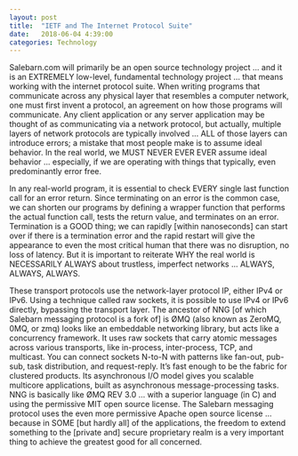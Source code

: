 ```yaml
---
layout: post
title:  "IETF and The Internet Protocol Suite"
date:   2018-06-04 4:39:00
categories: Technology
---
```


Salebarn.com will primarily be an open source technology project ... and it is an EXTREMELY low-level, fundamental technology project ... that means working with the internet protocol suite.  When writing programs that communicate across any physical layer that resembles a computer network, one must first invent a protocol, an agreement on how those programs will communicate. Any client application or any server application may be thought of as communicating via a network protocol, but actually, multiple layers of network protocols are typically involved ... ALL of those layers can introduce errors; a mistake that most people make is to assume ideal behavior. In the real world, we MUST NEVER EVER EVER assume ideal behavior ... especially, if we are operating with things that typically, even predominantly error free.

In any real-world program, it is essential to check EVERY single last function call for an error return. Since terminating on an error is the common case, we can shorten our programs by defining a wrapper function that performs the actual function call, tests the return value, and terminates on an error. Termination is a GOOD thing; we can rapidly [within nanoseconds] can start over if there is a termination error and the rapid restart will give the appearance to even the most critical human that there was no disruption, no loss of latency. But it is important to reiterate WHY the real world is NECESSARILY ALWAYS about trustless, imperfect networks ... ALWAYS, ALWAYS, ALWAYS.

These transport protocols use the network-layer protocol IP, either IPv4 or IPv6. Using a technique called raw sockets, it is possible to use IPv4 or IPv6 directly, bypassing the transport layer. The ancestor of NNG [of which Salebarn messaging protocol is a fork of] is ØMQ (also known as ZeroMQ, 0MQ, or zmq) looks like an embeddable networking library, but acts like a concurrency framework. It uses raw sockets that carry atomic messages across various transports, like in-process, inter-process, TCP, and multicast. You can connect sockets N-to-N with patterns like fan-out, pub-sub, task distribution, and    request-reply. It’s fast enough to be the fabric for clustered products. Its asynchronous I/O model gives you scalable multicore applications, built as asynchronous message-processing tasks. NNG is basically like ØMQ REV 3.0 ... with a superior language (in C) and using the permissive MIT open source license. The Salebarn messaging protocol uses the even more permissive Apache open source license ... because in SOME [but hardly all] of the applications, the freedom to extend something to the [private and] secure proprietary realm is a very important thing to achieve the greatest good for all concerned. 
